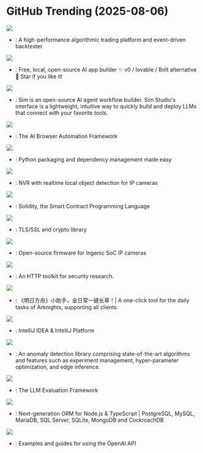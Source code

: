 # GitHub Trending (2025-08-06)

![](https://img.shields.io/badge/Rust-New%20260-green?style=flat-square&logo=appveyor)
- [](https://github.comundefined): A high-performance algorithmic trading platform and event-driven backtester

![](https://img.shields.io/badge/TypeScript-New%201-green?style=flat-square&logo=appveyor)
- [](https://github.comundefined): Free, local, open-source AI app builder ✨ v0 / lovable / Bolt alternative 🌟 Star if you like it!

![](https://img.shields.io/badge/TypeScript-New%20233-green?style=flat-square&logo=appveyor)
- [](https://github.comundefined): Sim is an open-source AI agent workflow builder. Sim Studio's interface is a lightweight, intuitive way to quickly build and deploy LLMs that connect with your favorite tools.

![](https://img.shields.io/badge/TypeScript-New%20166-green?style=flat-square&logo=appveyor)
- [](https://github.comundefined): The AI Browser Automation Framework

![](https://img.shields.io/badge/Python-New%2036-green?style=flat-square&logo=appveyor)
- [](https://github.comundefined): Python packaging and dependency management made easy

![](https://img.shields.io/badge/TypeScript-New%20201-green?style=flat-square&logo=appveyor)
- [](https://github.comundefined): NVR with realtime local object detection for IP cameras

![](https://img.shields.io/badge/C%2B%2B-New%20122-green?style=flat-square&logo=appveyor)
- [](https://github.comundefined): Solidity, the Smart Contract Programming Language

![](https://img.shields.io/badge/C-New%20105-green?style=flat-square&logo=appveyor)
- [](https://github.comundefined): TLS/SSL and crypto library

![](https://img.shields.io/badge/Shell-New%20221-green?style=flat-square&logo=appveyor)
- [](https://github.comundefined): Open-source firmware for Ingenic SoC IP cameras

![](https://img.shields.io/badge/Go-New%20154-green?style=flat-square&logo=appveyor)
- [](https://github.comundefined): An HTTP toolkit for security research.

![](https://img.shields.io/badge/C%2B%2B-New%2045-green?style=flat-square&logo=appveyor)
- [](https://github.comundefined): 《明日方舟》小助手，全日常一键长草！| A one-click tool for the daily tasks of Arknights, supporting all clients.

![](https://img.shields.io/badge/Java-New%2013-green?style=flat-square&logo=appveyor)
- [](https://github.comundefined): IntelliJ IDEA & IntelliJ Platform

![](https://img.shields.io/badge/Python-New%209-green?style=flat-square&logo=appveyor)
- [](https://github.comundefined): An anomaly detection library comprising state-of-the-art algorithms and features such as experiment management, hyper-parameter optimization, and edge inference.

![](https://img.shields.io/badge/Python-New%2054-green?style=flat-square&logo=appveyor)
- [](https://github.comundefined): The LLM Evaluation Framework

![](https://img.shields.io/badge/TypeScript-New%2013-green?style=flat-square&logo=appveyor)
- [](https://github.comundefined): Next-generation ORM for Node.js & TypeScript | PostgreSQL, MySQL, MariaDB, SQL Server, SQLite, MongoDB and CockroachDB

![](https://img.shields.io/badge/Jupyter%20Notebook-New%2065-green?style=flat-square&logo=appveyor)
- [](https://github.comundefined): Examples and guides for using the OpenAI API

